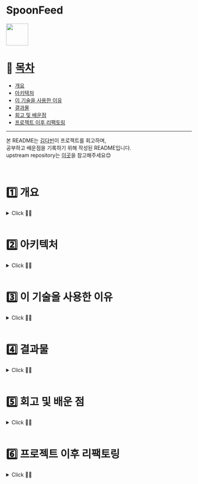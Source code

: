 # SpoonFeed
<a href='https://play.google.com/store/apps/details?id=com.fork.spoonfeed'><img height="60px" src='https://play.google.com/intl/en/badges/images/generic/ko_badge_web_generic.png'/></a>

# 📌 [목차](#index) <a name = "index"></a>

- [개요](#outline)
- [아키텍처](#structure)
- [이 기술을 사용한 이유](#why)
- [결과물](#outputs)
- [회고 및 배운점](#learn)
- [프로젝트 이후 리팩토링](#update)

***

본 README는 [김다빈](https://github.com/dabinKim-0318)이 프로젝트를 회고하며,      
공부하고 배운점을 기록하기 위해 작성된 README입니다.    
upstream repository는 [이곳](https://github.com/dnd-side-project/dnd-6th-5-android)을 참고해주세요😊      
  
<br>

# 1️⃣ 개요 <a name = "outline"></a>

<details>
   <summary> Click 🙋‍♀️</summary>
<br />
스푼피드는, 수많은 정책들 사이에서 혼란스러운 사회초년생들에게  

***맞춤 정책 정보를 쉽고 편리하게 제공하는 서비스***입니다      

현재 제공 되는 3가지 핵심 기능은 다음과 같습니다.

✔ 연령, 소득 등의 필터링을 통해 자신이 신청할 수 있는 정책 찾기   
✔ 정책 상세 정보를 확인하고 바로 신청하러 가기  
✔ 비슷한 조건을 가진 다른 사용자의 후기를 확인하는 커뮤니티  


</details>

<br>

# 2️⃣ 아키텍처  <a name = "structure"></a>

<details>
   <summary> Click 🙋‍♀️</summary>
<br />

  <img width="300" src = "https://user-images.githubusercontent.com/84564695/184577351-59081ffd-2860-47b7-9da2-f093c633d71a.JPG" />
  <img width="400" src = "https://user-images.githubusercontent.com/84564695/184577995-8802595a-c1b9-40ec-8d6f-693666478756.png" />   


- 모바일 앱 사용자 환경을 올바르게 제공하기 위해 안드로이드 권장 아키텍쳐를 참고    
- data / domain / presentation 로 layer를 나누고 패키징을 통해 관심사 분리    
- Repository Pattern 을 사용해 DataSource 캡슐화
- ViewModel, LiveData 등의 Jetpack Component를 활용해 UI Controller의 과도한 책임을 막고 역할 분리

</details>

<br>

# 3️⃣ 이 기술을 사용한 이유  <a name = "why"></a>

<details>
   <summary> Click 🙋‍♀️</summary>
<br />

- 각 Stack의 링크를 클릭하시면 공부하며 작성했던 포스팅으로 이동합니다!

| Category | Stack  | Reason |
|:---|:---|:---|
| Jetpack Components | [Room](https://velog.io/@dabin/%EC%95%88%EB%93%9C%EB%A1%9C%EC%9D%B4%EB%93%9CSQLite) | 유저가 신고한 사용자의 id를 저장 후 컨텐츠를 필터링하기 위해 Room을 사용했습니다. 신고한 유저가 없을 경우 반드시 서버에서 데이터를 요청할 필요가 없기 때문에 local에 데이터를 저장해 사용하기로 결정했습니다. 신고 횟수에 제한이 없고 저장해야할 id의 수가 많아질 수 있다는 점을 고려해 sharedPreferences 대신 Room을 선택했습니다. |
| |[LiveData](https://velog.io/@dabin/%EC%95%88%EB%93%9C%EB%A1%9C%EC%9D%B4%EB%93%9CMVVM) | 최신 data가 생명주기에 따라 자동으로 업데이트 되도록하기 위해 LiveData를 사용했습니다  |
| |[ViewModel](https://velog.io/@dabin/%EC%95%88%EB%93%9C%EB%A1%9C%EC%9D%B4%EB%93%9CviewModel-%EC%83%9D%EC%84%B1%EC%97%90-%EB%8C%80%ED%95%9C-%EA%B3%A0%EC%B0%B0) | 인스턴스가 소멸된 후 다시 onCreate 가 호출되며 인스턴스로 새로 생성되어도 데이터가 초기화되지 않도록 ViewModel을 사용했습니다. onSaveInstanceState()로 UI Data를 저장할 수도 있었겠지만, 대량의 UI Data를 복원하기에 적합하지 않다고 판단했습니다. 또한 서버, 데이터베이스에 접근하는 코드를 UI Controller와 분리하기 위해 ViewModel을 사용했습니다.
| |[DataBinding](https://velog.io/@dabin/%EC%95%88%EB%93%9C%EB%A1%9C%EC%9D%B4%EB%93%9CDataBinding) | findViewById 메서드에 비해, null safety, type safety 부분에서 장점이 있는 DataBinding을 사용했습니다. ViewBinding이 DataBinding보다 퍼포먼스 효율, 용량 측면에서 장점이 있지만 DataBinding은 ViewBinding역할을 할 수 있을 뿐더러, 레이아웃에서 데이터 연결 작업을 통한 역할 분리를 위해 DataBinding을 선택했습니다. |
| Dependency Injection | [Hilt](https://velog.io/@dabin/%EC%95%88%EB%93%9C%EB%A1%9C%EC%9D%B4%EB%93%9C-HiltRepository%ED%8C%A8%ED%84%B4) | 클래스간 결합도를 낮추고 원활한 리팩토링을 위해 DI를 적용했습니다. ViewModel에 대한 의존성 주입을 구현하기 편리하고 각 컴포넌트의 라이프 사이클을 자동으로 관리해주는 Hilt를 DI Framework로 활용했습니다. Hilt가 Dagger2를 기반으로 만들어졌기 때문에 Hilt에 대한 이해를 높이기 위해 Dagger2도 함께 공부할 계획입니다 |
| Network | Retrofit2 | AsyncTask로 구현된 통신 방식이나 Volley 라이브러리에 비해 응답 속도가 빠른 Retrofit2를 사용했습니다. |
|  |OkHttp3 | - |
| Asynchronous Processing | [Coroutine](https://velog.io/@dabin/%EC%95%88%EB%93%9C%EB%A1%9C%EC%9D%B4%EB%93%9C-%EC%BD%94%EB%A3%A8%ED%8B%B4-%EC%8B%A4%EC%8A%B5) | api요청 시 callback을 사용하지 않고 비동기 처리를 하기 위해 Coroutine을 사용했습니다.  직관적인 함수 사용을 통해 코드의 가독성도 높일 수 있었습니다 |
| Third Party Library | Social Login | 사용자의 회원가입 과정의 번거로움을 피하기 위해 네이버, 카카오 SDK를 사용해 소셜 로그인을 구현했습니다. |
|  | Lottie | 스플래시 화면에서 애니메이션 처리가 필요했고, 고품질 애니메이션을 처리할 때 발생할 수 있는 OOM을 피하기 위해 애니메이션 라이브러리를 사용하기로 결정했습니다. 그중 백터 기반이라 용량이 적고 적용이 간단한 Lottie라이브러리를 활용했습니다. |
|  |Timber | 릴리즈 버전에서 로그를 출력하지 않고, 태그를 별도로 입력하지 않아도 되는 Timber을 사용해 Log를 남겼습니다 |
|  |Gson | Json형식인 응답 데이터를 java로 파싱하기 위해 Gson라이브러리를 사용했습니다.  |
| Strategy | Git Flow |   </li> <li><a href="https://github.com/dnd-side-project/dnd-6th-5-android/wiki/%EB%B8%8C%EB%9E%9C%EC%B9%98-%EC%A0%84%EB%9E%B5">브랜치 전략</a></li> <li><a href="https://github.com/dnd-side-project/dnd-6th-5-android/wiki/%EC%BD%94%EB%93%9C-%EC%BB%A8%EB%B2%A4%EC%85%98">코드 컨벤션</a></li>  <li><a href="https://github.com/dnd-side-project/dnd-6th-5-android/wiki/%EC%BB%A4%EB%B0%8B-%EC%BB%A8%EB%B2%A4%EC%85%98">커밋 컨벤션</a> |
| CI/CD | GitHub Action| Github Action으로 Build 과정을 검사했습니다. develop 브랜치로 병합 이후 발생한 손상을 즉시 해결 함으로 추후 손상을 해결하는 시간을 줄였습니다. |
| Other Tool | Slack, Notion, Figma, Postman | 팀원간 이슈 알림을 위해 Slack을 사용했고, 작업 진행상황공유와 디자인 작업, 백엔드 파트원과의 커뮤니케이션 등을 위해 해당 Tool들을 사용했습니다 |

</details>


<br>

# 4️⃣ 결과물  <a name = "outputs"></a>

<details>
   <summary> Click 🙋‍♀️</summary>
<br />

### 홈, 맞춤 정책 찾기   

https://user-images.githubusercontent.com/84564695/180599170-e25d2752-1d93-4700-90eb-12dd085dfacd.mp4

- 홈
  - 맞춤 정책 찾으러가기     
  - 전체, 주거, 금융 카테고리 별 정책 리스트 보기 
  - 관심있는 정책 모아보기  
- 맞춤 정책 찾기
  - 나이, 혼인여부, 재직여부, 회사규모, 중위소득, 연소득, 순자산, 세대주 여부 등의 필터링    
  - 맞춤정책 찾기 완료 다이어로그


### 맞춤 정책 자세히보기
https://user-images.githubusercontent.com/84564695/180598776-b9f9fc54-3eaa-4cb7-adb0-f262de9e5bfe.mp4

- 리스트
  - 맞춤정책 리스트로 확인하기     
  - 카테고리변경Bottomsheet  
  - 관심있는 맞춤정책 찜하기

- 상세페이지
  - 정책 지원내용, 신청 방법 등 확인하기    
  - 관심있는 맞춤정책 찜하기      
  - 정책 사이트 바로가기



### 커뮤니티
https://user-images.githubusercontent.com/84564695/180598819-65abf15b-cb4d-4b55-a886-6f97edbfffcd.mp4

- 게시글
  - 게시글리스트로 확인하기
  - 게시글 작성하기
  - 댓글 기능
- 검색
  - 카테고리별 게시글 검색

### 마이페이지

- 개인정보 변경
- 관심정책 바로가기
- 작성한 게시글 바로가기
- 로그아웃
- 회원탈퇴
</details>


<br>

# 5️⃣ 회고 및 배운 점 <a name = "learn"></a>
<details>
   <summary> Click 🙋‍♀️</summary>
<br />

## ✔ 커뮤니케이션 부분
### 전면 온라인 회의
당시 코로나19가 매우 심각한 상황이었기에 프로젝트는 100% 온라인 회의로 진행되었습니다. 전면 온라인 회의로 진행한 프로젝트는 처음이었기에 다른 안드로이드 파트원뿐만 아니라 디자인, 백엔드 개발자 분들과의 원활한 소통을 위해 노력했습니다. 슬랙, 노션, 디스코드를 활용해 팀원들과 소통하였고 각 파트별 이슈관리 보드를 통해 작업 내역을 실시간으로 공유했습니다. 특히 클라이언트의 개발 진행상황을 표시하기 위해 [백로그](https://www.notion.so/60d9b1efc7d246b5842e1798ff1ed458?v=970b9be635df4dd985141c846728209e)를 작성하고 담당자, 구현여부를 작성했습니다. 클라이언트와 백엔드 개발자들이 개발과 관련된 부분에서 빠르게 소통할 수 있도록 개발자 단톡방을 따로 만들어 기술적인 문제에 신속하고 피드백할 수 있었습니다.

## ✔ 기술적인 부분
### Github Action Build Check CI 작성
반복되는 병합 과정에서 기존 Application을 손상시키지 않도록 확인하기 위해 Github Action을 이용했습니다. 중간, 최종 발표등의 데드라인이 정해진 프로젝트였기 때문에 Develop Branch에 급하게 들어오는 병합 내용에 다양한 Build 에러가 많았습니다. 이를 통한 손상을 줄이고자 Github Action으로 Build 과정을 검사했습니다. 병합 이후 발생한 손상을 즉시 해결 함으로 추후 손상을 해결하는 시간을 줄이고 개발에 집중할 수 있었습니다.

### 아쉬운 점- MVVM 도입에만 의의를 둔 점
처음으로 MVVM 아키텍쳐를 도입한 프로젝트였습니다. 프로젝트 이후 안드로이드 공식문서의 [앱 아키텍쳐 가이드 ](https://developer.android.com/jetpack/guide?hl=ko)를 다시 공부하면서 제가 작성한 코드는 UI controller에서 데이터를 직접 가공하는 역할을 하는 코드들이 있다는 걸 알게됐습니다. 프로젝트를 하면서 ViewModel, LiveData 등의 라이브러리를 사용한다는 것에만 의의를 두고 개발한 것이 아닌가? 하는 반성을 하게 되었고, 제대로된 공부의 필요성을 느꼈습니다. 이후 [아키텍쳐에 대해 다시 공부](https://velog.io/@dabin/%EC%95%88%EB%93%9C%EB%A1%9C%EC%9D%B4%EB%93%9C-94xy7yo3)하며 각 Layer의 관심사를 분리에 초점을 맞추며 리팩토링하고 있습니다. 

### 아쉬운 점- 성능 개선에 대한 고민
프로젝트에서 RecyclerView를 사용하는 화면이 많았습니다. 정책 리스트를 불러오는 화면에서 버벅이는 현상을 발견하였고, 프로젝트 이후 NestedScrollView안에 RecyclerView를 사용한 해 RecyclerView의 재활용 매커니즘이 동작하지 않아 생긴 문제라는 것을 알게됐습니다. 이를 계기로 지금까지 "동작하는 코드"에만 집중하고, "성능 최적화"에 대한 고민은 하지 않았다는 걸 깨닫게 되었습니다. 그래서 사용하는 기술의 동작방식을 깊게 공부하며 성능을 개선시킬 수 있는 부분을 고민하고 적용하기 위해 노력하게 되었습니다.

## ✔ 개인적인 성장
### 기획 경험
DND는 프론트, 백엔드, 디자이너 포지션으로 이루어져있기 때문에 PM없이 하나의 서비스를 만들어야했습니다.
개발자와 디자이너 모두 기획에 참여하기 때문에 기획단계에서 저절로 기능구현의 난도와, 기간 내에 구현할 수 있는지와 같은 가능성을 고려하며 프로젝트에 임했습니다. 이전에는 어느정도 완성된 와이어프레임, IA를 보면서 더 '나은' 기획 방향을 고민하는 철저한 개발자 포지션이었다면, 이번 프로젝트에서는 아이디어 도출 즉, 맨바닥부터 '함께' 기획해야했기 때문에 기획, UI&UX에 대한 지식이 필요하다고 생각했습니다. 개발만 했다면 몰랐을 '사용자 편의성', '유저이탈을 방지하는 디자인' 등을 고민하게 되면서 UI&UX에 대한 공부욕심이 생겨 틈틈히 개인공부를 진행했습니다. 기획자의 눈으로 프로젝트를 바라볼 수 있는 눈이 생긴 것 같은 느낌이었고, 개발자도 유저 플로우를 함께 고민하며 더 좋은 사용자 경험을 제공하기 위해 노력해야겠다고 생각했습니다.

### 팀원으로부터의 배움
DND를 하면서 저보다 실력있고 경험이 많은 팀원분과 함께, 프로젝트를 진행하는 경험을 했습니다. 제 첫번째 안드로이드 프로젝트였던 SOPT29기 APPJAM에서는 제가 안드로이드 파트 리더를 맡았었고, 제가 다른 팀원의 코드를 통해 배울 수 있는 기회보다는,  팀원들에게 제 지식을 공유해주는 역할을 했습니다. 물론 누군가에게 가르쳐주면서 제가 아는 내용을 한번 더 검토하고, 배우는 점도 많았지만 그 과정에서 제 실력이 크게 향상된다는 느낌은 받을 수 없어서 조금 아쉬웠었습니다. 하지만 DND에서는 저보다 훨씬 실력있는 안드로이드 팀원분과 함께 프로젝트를 진행하게 되어서 매번 그 분의 코드에 감탄하고, 나라면 이 기능을 어떻게 구현했을까? 생각하고 비교도 해보면서 스스로 공부할 수 있는 기회가 많았습니다. 

## 👉프로젝트 이후 공부한 내용
앞서 "기술적인 부분"에서 아쉬웠던 내용을 프로젝트가 끝난 이후에 공부하고 포스팅했습니다.
| Problem | Blog Link |
| ------ | ------ |
| 안드로이드 권장 아키텍쳐 | [https://velog.io/@dabin/%EC%95%88%EB%93%9C%EB%A1%9C%EC%9D%B4%EB%93%9C-94xy7yo3] |
| RecyclerView 중첩 스크롤  | [https://velog.io/@dabin/%EC%95%88%EB%93%9C%EB%A1%9C%EC%9D%B4%EB%93%9CRecycle-View] |


</details>

<br>


# 6️⃣ 프로젝트 이후 리팩토링 <a name = "update"></a>

<details>
   <summary> Click 🙋‍♀️</summary>
<br />


## NestedScrollView로 감싼 RecyclerView의 ViewHolder 재활용 문제 해결

- NestedScrollView에 RecyclerView를 중첩해서 사용할 경우  ViewHolder가 전혀 재활용되지 않는다는 것을 알게 되었고, 
[해당 문제의 원인과 해결 방법에대해 고민](https://velog.io/@dabin/%EC%95%88%EB%93%9C%EB%A1%9C%EC%9D%B4%EB%93%9C-%EA%B3%B5%EC%8B%9D%EB%AC%B8%EC%84%9C-%ED%8C%8C%ED%97%A4%EC%B9%98%EA%B8%B0-ScrollView-NestedScrollView%EC%9D%98-%EB%AA%A8%EB%93%A0-%EA%B2%83)하였습니다. 
- 처음엔 ViewType을 나눠 ViewHolder를 여러개 사용하려 했지만, 상단 Layout이 다른 화면에도 계속 재사용되기 때문에 재사용성이 좋고 객체지향 원칙에 맞게 한 클래스가 하나의 역할을 할 수 있는 `ConcatAdapter`로 구현했습니다. 
- PolicyMenuAdapter는 item의 data가 변경되지 않기때문에 ListAdapter가 아닌 RecyclerView.Adapter를 사용하여 Adapter를 혼용할 수 있는 ConcatAdapter의 장점을 최대한 활용하기 위해 노력했습니다.
```kotlin
        with(binding) {
            concatAdapter = ConcatAdapter(policyMenuAdapter, policyListAdapter)
            rvPolicylist.adapter = concatAdapter
            rvPolicylist.layoutManager = LinearLayoutManager(this@PolicyListActivity)
        }
```

| 개선 전 | 개선 후 | 
|--------|--------------|
| <img src="https://user-images.githubusercontent.com/84564695/183429903-7d5be5eb-f32b-4dce-9e79-ef5cc544d412.gif" width="200" height="380"/> |  <img src="https://user-images.githubusercontent.com/84564695/183429926-58c485b6-ac0a-4c85-b7a6-e159a24612c4.gif" width="200" height="380"/>

- RecyclerView의 ViewHolder가 재활용되어 item 로딩 속도가 매우 빨라짐을 확인할 수 있었습니다.

## LifeCycle의 상태를 알 수 있는 함수를 protected 함수로 만들어 생명주기 디버깅

## Log를 Timber라이브러리로 변경 
  
## DiffUtil-> SimpleDiffUtil 사용으로 보일러 플레이트 코드 감소
  
</details>

